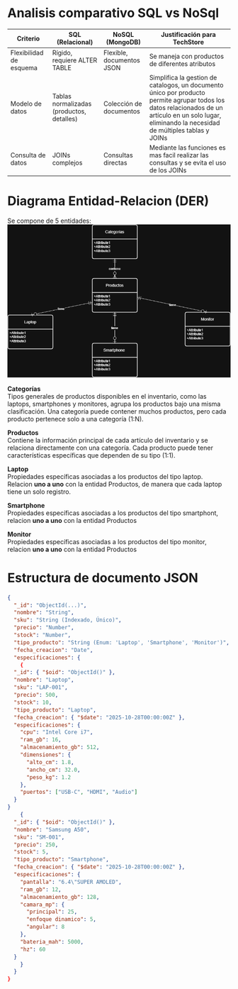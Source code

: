 # Analisis comparativo SQL vs NoSql

| Criterio | SQL (Relacional) | NoSQL (MongoDB) | Justificación para TechStore |
|-----------|------------------|-----------------|-------------------------------|
| Flexibilidad de esquema | Rígido, requiere ALTER TABLE | Flexible, documentos JSON | Se maneja con productos de diferentes atributos |
| Modelo de datos | Tablas normalizadas (productos, detalles) | Colección de documentos |Simplifica la gestion de catalogos, un documento único por producto permite agrupar todos los datos relacionados de un artículo en un solo lugar, eliminando la necesidad de múltiples tablas y JOINs|
| Consulta de datos | JOINs complejos | Consultas directas | Mediante las funciones es mas facil realizar las consultas y se evita el uso de los JOINs |

#  Diagrama Entidad-Relacion (DER)
Se compone de 5 entidades:
![Diagrama Entidad-Relacion TechStore](/images/DER.drawio.png)

**Categorías**  
   Tipos generales de productos disponibles en el inventario, como las laptops, smartphones y monitores, agrupa los productos bajo una misma clasificación. Una categoría puede contener muchos productos, pero cada producto pertenece solo a una categoría (1:N).

**Productos**  
   Contiene la información principal de cada artículo del inventario y se relaciona directamente con una categoría. Cada producto puede tener características específicas que dependen de su tipo (1:1).

**Laptop**  
   Propiedades específicas asociadas a los productos del tipo laptop.  
   Relacion **uno a uno** con la entidad Productos, de manera que cada laptop tiene un solo registro.

**Smartphone**  
   Propiedades específicas asociadas a los productos del tipo smartphont, relacion **uno a uno** con la entidad Productos

**Monitor**  
    Propiedades específicas asociadas a los productos del tipo monitor, relacion **uno a uno** con la entidad Productos

# Estructura de documento JSON
```json
{
  "_id": "ObjectId(...)",
  "nombre": "String",
  "sku": "String (Indexado, Único)",
  "precio": "Number",
  "stock": "Number",
  "tipo_producto": "String (Enum: 'Laptop', 'Smartphone', 'Monitor')",
  "fecha_creacion": "Date",
  "especificaciones": {
    {
  "_id": { "$oid": "ObjectId()" },
  "nombre": "Laptop",
  "sku": "LAP-001",
  "precio": 500,
  "stock": 10,
  "tipo_producto": "Laptop",
  "fecha_creacion": { "$date": "2025-10-28T00:00:00Z" },
  "especificaciones": {
    "cpu": "Intel Core i7",
    "ram_gb": 16,
    "almacenamiento_gb": 512,
    "dimensiones": {
      "alto_cm": 1.8,
      "ancho_cm": 32.0,
      "peso_kg": 1.2
    },
    "puertos": ["USB-C", "HDMI", "Audio"]
  }
}
    {
  "_id": { "$oid": "ObjectId()" },
  "nombre": "Samsung A50",
  "sku": "SM-001",
  "precio": 250,
  "stock": 5,
  "tipo_producto": "Smartphone",
  "fecha_creacion": { "$date": "2025-10-28T00:00:00Z" },
  "especificaciones": {
    "pantalla": "6.4\"SUPER AMOLED",
    "ram_gb": 12,
    "almacenamiento_gb": 128,
    "camara_mp": {
      "principal": 25,
      "enfoque dinamico": 5,
      "angular": 8 
    },
    "bateria_mah": 5000,
    "hz": 60
  }
    }
  }
}